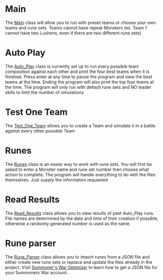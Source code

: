 # Main

The [Main](src/Game/Main.java) class will allow you to run with preset teams or choose your own teams and rune sets. 
Teams cannot have repeat Monsters (ex. Team 1 cannot have two Lushens, even if there are two different rune sets)

# Auto Play

The [Auto_Play](src/Game/Auto_Play.java) class is currently set up to run every possible team composition against each other and print the four best 
teams when it is finished. 
Press enter at any time to pause the program and view the best teams at the time. Ending the program will also print the top four teams at the time. 
The program will only run with default rune sets and NO leader skills to limit the number of simulations

# Test One Team

The [Test_One_Team](src/Game/Test_One_Team.java) allows you to create a Team and simulate it in a battle against every other possible Team

# Runes

The [Runes](src/GUI/Runes.java) class is an easier way to work with rune sets. 
You will first be asked to enter a Monster name and rune set number then choose what action to complete. 
The program will handle everything to do with the files themselves. Just supply the information requested

# Read Results

The [Read_Results](src/Game/Read_Results.java) class allows you to view results of past Auto_Play runs.
File names are determined by the date and time of their creation if possible, otherwise a randomly generated number is used as the name.

# Rune parser

The [Rune_Parser](src/Runes/Rune_Parser.java) class allows you to import runes from a JSON file and either create new rune sets or replace and update the files already in the project.
Visit <a href="https://tool.swop.one">Summoner's War Optimizer</a> to learn how to get a JSON file for your Summoners War account.